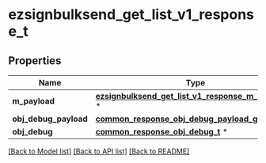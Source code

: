 # ezsignbulksend_get_list_v1_response_t

## Properties
Name | Type | Description | Notes
------------ | ------------- | ------------- | -------------
**m_payload** | [**ezsignbulksend_get_list_v1_response_m_payload_t**](ezsignbulksend_get_list_v1_response_m_payload.md) \* |  | 
**obj_debug_payload** | [**common_response_obj_debug_payload_get_list_t**](common_response_obj_debug_payload_get_list.md) \* |  | [optional] 
**obj_debug** | [**common_response_obj_debug_t**](common_response_obj_debug.md) \* |  | [optional] 

[[Back to Model list]](../README.md#documentation-for-models) [[Back to API list]](../README.md#documentation-for-api-endpoints) [[Back to README]](../README.md)


